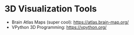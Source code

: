 # 3D Visualization Tools

- Brain Atlas Maps (super cool): https://atlas.brain-map.org/
- VPython 3D Programming: https://vpython.org/
